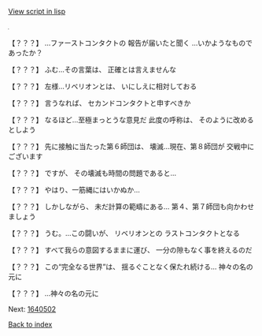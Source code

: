 [View script in lisp](../scripts/1640402.txt)

![black.png](../images/backgrounds/black.png)

【？？？】
…ファーストコンタクトの
報告が届いたと聞く
…いかようなものであったか？

【？？？】
ふむ…その言葉は、
正確とは言えませんな

【？？？】
左様…リベリオンとは、
いにしえに相対しておる

【？？？】
言うなれば、
セカンドコンタクトと申すべきか

【？？？】
なるほど…至極まっとうな意見だ
此度の呼称は、
そのように改めるとしよう

【？？？】
先に接触に当たった第６師団は、
壊滅…現在、第８師団が
交戦中にございます

【？？？】
ですが、
その壊滅も時間の問題であると…

【？？？】
やはり、一筋縄にはいかぬか…

【？？？】
しかしながら、
未だ計算の範疇にある…
第４、第７師団も向かわせましょう

【？？？】
うむ。…この闘いが、
リベリオンとの
ラストコンタクトとなる

【？？？】
すべて我らの意図するままに運び、
一分の隙もなく事を終えるのだ

【？？？】
この“完全なる世界”は、
揺るぐことなく保たれ続ける…
神々の名の元に

【？？？】
…神々の名の元に


Next: [1640502](1640502.md)

[Back to index](index.md)
